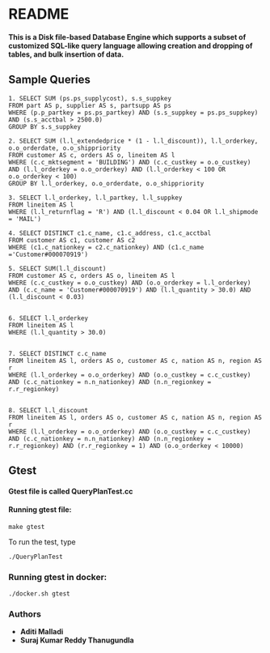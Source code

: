 # README

#### This is a Disk file-based Database Engine which supports a subset of customized SQL-like query language allowing creation and dropping of tables, and bulk insertion of data.

## Sample Queries
```
1. SELECT SUM (ps.ps_supplycost), s.s_suppkey 
FROM part AS p, supplier AS s, partsupp AS ps 
WHERE (p.p_partkey = ps.ps_partkey) AND (s.s_suppkey = ps.ps_suppkey) AND (s.s_acctbal > 2500.0) 
GROUP BY s.s_suppkey
	
2. SELECT SUM (l.l_extendedprice * (1 - l.l_discount)), l.l_orderkey, o.o_orderdate, o.o_shippriority
FROM customer AS c, orders AS o, lineitem AS l 
WHERE (c.c_mktsegment = 'BUILDING') AND (c.c_custkey = o.o_custkey) AND (l.l_orderkey = o.o_orderkey) AND (l.l_orderkey < 100 OR o.o_orderkey < 100)
GROUP BY l.l_orderkey, o.o_orderdate, o.o_shippriority

3. SELECT l.l_orderkey, l.l_partkey, l.l_suppkey 
FROM lineitem AS l 
WHERE (l.l_returnflag = 'R') AND (l.l_discount < 0.04 OR l.l_shipmode = 'MAIL')

4. SELECT DISTINCT c1.c_name, c1.c_address, c1.c_acctbal 
FROM customer AS c1, customer AS c2 
WHERE (c1.c_nationkey = c2.c_nationkey) AND (c1.c_name ='Customer#000070919')

5. SELECT SUM(l.l_discount) 
FROM customer AS c, orders AS o, lineitem AS l
WHERE (c.c_custkey = o.o_custkey) AND (o.o_orderkey = l.l_orderkey) AND (c.c_name = 'Customer#000070919') AND (l.l_quantity > 30.0) AND (l.l_discount < 0.03)


6. SELECT l.l_orderkey 
FROM lineitem AS l 
WHERE (l.l_quantity > 30.0)


7. SELECT DISTINCT c.c_name 
FROM lineitem AS l, orders AS o, customer AS c, nation AS n, region AS r 
WHERE (l.l_orderkey = o.o_orderkey) AND (o.o_custkey = c.c_custkey) AND (c.c_nationkey = n.n_nationkey) AND (n.n_regionkey = r.r_regionkey)


8. SELECT l.l_discount 
FROM lineitem AS l, orders AS o, customer AS c, nation AS n, region AS r 
WHERE (l.l_orderkey = o.o_orderkey) AND (o.o_custkey = c.c_custkey) AND (c.c_nationkey = n.n_nationkey) AND (n.n_regionkey = r.r_regionkey) AND (r.r_regionkey = 1) AND (o.o_orderkey < 10000)

```

## Gtest
#### Gtest file is called QueryPlanTest.cc
#### Running gtest file:

```make gtest```

To run the test, type

```./QueryPlanTest```

### Running gtest in docker:
```./docker.sh gtest```



### Authors

* **Aditi Malladi**
* **Suraj Kumar Reddy Thanugundla**
